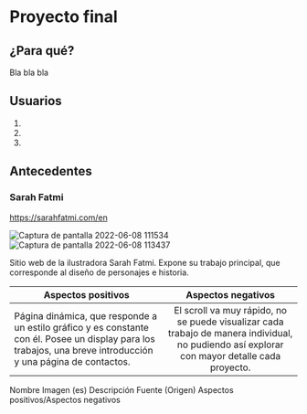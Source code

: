 # Proyecto final


## ¿Para qué?

Bla bla bla 



## Usuarios

1.

2.

3.



## Antecedentes

### Sarah Fatmi 
https://sarahfatmi.com/en



![Captura de pantalla 2022-06-08 111534](https://user-images.githubusercontent.com/75257344/172658384-988e5d83-742c-4803-b3e2-a9e3e51fbc3f.jpg)
![Captura de pantalla 2022-06-08 113437](https://user-images.githubusercontent.com/75257344/172658405-66daef91-3da4-443c-b139-472c23c4e1c6.jpg)

Sitio web de la ilustradora Sarah Fatmi. Expone su trabajo principal, que corresponde al diseño de personajes e historia. 

| Aspectos positivos  | Aspectos negativos           | 
| ------------- |:-------------:| 
| Página dinámica, que responde a un estilo gráfico y es constante con él. Posee un display para los trabajos, una breve introducción y una página de contactos. | El scroll va muy rápido, no se puede visualizar cada trabajo de manera individual, no pudiendo así explorar con mayor detalle cada proyecto. | 
 



Nombre
Imagen (es)
Descripción
Fuente (Origen)
Aspectos positivos/Aspectos negativos
